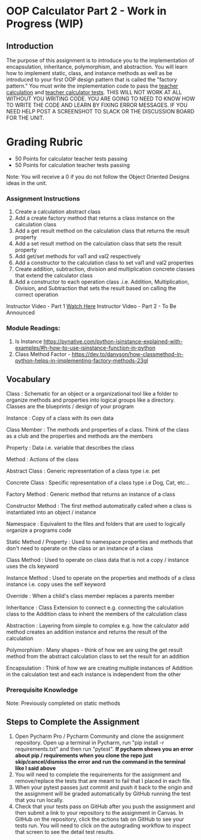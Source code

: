 # OOP Calculator Part 2 - Work in Progress (WIP)

## Introduction

The purpose of this assignment is to introduce you to the implementation of encapsulation, inheritance, polymorphism,
and abstraction. You will learn how to implement static, class, and instance methods as well as be introduced to your
first OOP design pattern that is called the "factory pattern."  You must write the implementation code to pass
the [teacher calculation](tests/test_calculation_teacher.py)
and [teacher calculator tests](tests/test_calculator_teacher.py). THIS WILL NOT WORK AT ALL WITHOUT YOU WRITING CODE.
YOU ARE GOING TO NEED TO KNOW HOW TO WRITE THE CODE AND LEARN BY FIXING ERROR MESSAGES. IF YOU NEED HELP POST A
SCREENSHOT TO SLACK OR THE DISCUSSION BOARD FOR THE UNIT.

# Grading Rubric
* 50 Points for calculator teacher tests passing
* 50 Points for calculation teacher tests passing

Note:  You will receive a 0 if you do not follow the Object Oriented Designs ideas in the unit.

### Assignment Instructions

1. Create a calculation abstract class
2. Add a create factory method that returns a class instance on the calculation class
3. Add a get result method on the calculation class that returns the result property
4. Add a set result method on the calculation class that sets the result property
5. Add get/set methods for val1 and val2 respectively
6. Add a constructor to the calculation class to set val1 and val2 properties
7. Create addition, subtraction, division and multiplication concrete classes that extend the calculator class
8. Add a constructor to each operation class .i.e. Addition, Multiplication, Division, and Subtraction that sets the
   result based on calling the correct operation

Instructor Video - Part 1 [Watch Here](https://youtu.be/hXqD_jbfCwQ)
Instructor Video - Part 2 - To Be Announced

### Module Readings:

1. Is
   Instance https://pynative.com/python-isinstance-explained-with-examples/#h-how-to-use-isinstance-function-in-python
2. Class Method Factor - https://dev.to/danyson/how-classmethod-in-python-helps-in-implementing-factory-methods-23gl

## Vocabulary

Class 
: Schematic for an object or a organizational tool like a folder to organize methods and properties into
   logical groups like a directory. Classes are the blueprints / design of your program

Instance
: Copy of a class with its own data

Class Member
: The methods and properties of a class. Think of the class as a club and the properties and methods are
   the members

Property
: Data i.e. variable that describes the class

Method
: Actions of the class

Abstract Class
: Generic representation of a class type i.e. pet

Concrete Class
: Specific representation of a class type i.e Dog, Cat, etc...

Factory Method
: Generic method that returns an instance of a class

Constructor Method
: The first method automatically called when a class is instantiated into an object / instance

Namespace
: Equivalent to the files and folders that are used to logically organize a programs code

Static Method / Property
: Used to namespace properties and methods that don't need to operate on the class or an
    instance of a class

Class Method
: Used to operate on class data that is not a copy / instance uses the cls keyword

Instance Method
: Used to operate on the properties and methods of a class instance i.e. copy uses the self keyword

Override
: When a child's class member replaces a parents member

Inheritance
: Class Extension to connect e.g. connecting the calculation class to the Addition class to inherit the
    members of the calculation class

Abstraction
: Layering from simple to complex e.g. how the calculator add method creates an addition instance and
    returns the result of the calculation

Polymorphism
: Many shapes - think of how we are using the get result method from the abstract calculation class to
    set the result for an addition

Encapsulation
: Think of how we are creating multiple instances of Addition in the calculation test and each
    instance is independent from the other


### Prerequisite Knowledge

Note: Previously completed on static methods

## Steps to Complete the Assignment

1. Open Pycharm Pro / Pycharm Community and clone the assignment repository. Open up a terminal in Pycharm, run "pip
   install -r requirements.txt" and then run "pytest".  **If pycharm shows you an error about pip / requirements when
   you clone the repo just skip/cancel/dismiss the error and run the command in the terminal like I said above**
2. You will need to complete the requirements for the assignment and remove/replace the tests that are meant to fail
   that I placed in each file.
3. When your pytest passes just commit and push it back to the origin and the assignment will be graded automatically by
   GitHub running the test that you run locally.
4. Check that your tests pass on GitHub after you push the assignment and then submit a link to your repository to the
   assignment in Canvas. In GitHub on the repository, click the actions tab on GitHub to see your tests run. You will
   need to click on the autograding workflow to inspect that screen to see the detail test results.


